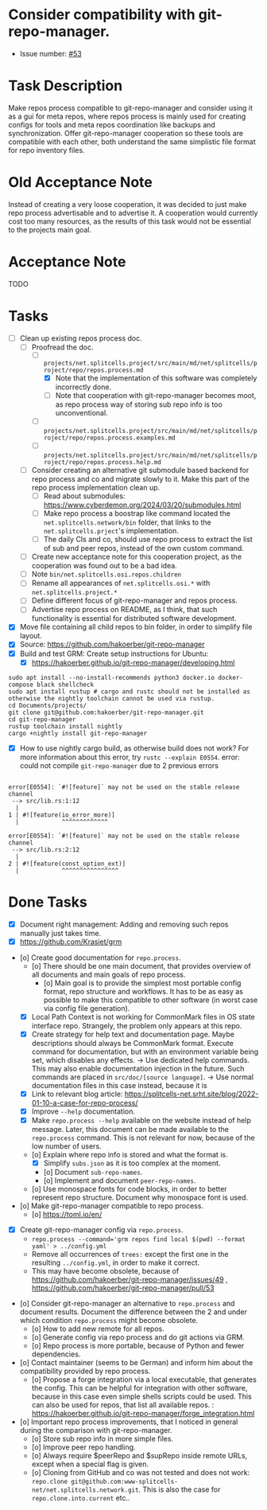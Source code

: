 # Consider compatibility with git-repo-manager.
* Issue number: [\#53](https://codeberg.org/splitcells-net/net.splitcells.network.community/issues/53)
# Task Description
Make repos process compatible to git-repo-manager and consider using it as a gui for meta repos,
where repos process is mainly used for creating configs for tools and meta repos coordination like backups and synchronization.
Offer git-repo-manager cooperation so these tools are compatible with each other,
both understand the same simplistic file format for repo inventory files.
# Old Acceptance Note
Instead of creating a very loose cooperation,
it was decided to just make repo process advertisable and to advertise it.
A cooperation would currently cost too many resources,
as the results of this task would not be essential to the projects main goal.
# Acceptance Note
TODO
# Tasks
* [ ] Clean up existing repos process doc.
    * [ ] Proofread the doc.
        * [ ] `projects/net.splitcells.project/src/main/md/net/splitcells/project/repo/repos.process.md`
            * [x] Note that the implementation of this software was completely incorrectly done.
            * [ ] Note that cooperation with git-repo-manager becomes moot, as repo process way of storing sub repo info is too unconventional.
        * [ ] `projects/net.splitcells.project/src/main/md/net/splitcells/project/repo/repos.process.examples.md`
        * [ ] `projects/net.splitcells.project/src/main/md/net/splitcells/project/repo/repos.process.help.md`
    * [ ] Consider creating an alternative git submodule based backend for repo process and co and migrate slowly to it.
      Make this part of the repo process implementation clean up.
        * [ ] Read about submodules: https://www.cyberdemon.org/2024/03/20/submodules.html
        * [ ] Make repo process a boostrap like command located the `net.splitcells.network/bin` folder,
          that links to the `net.splitcells.prject`'s implementation.
        * [ ] The daily CIs and co, should use repo process to extract the list of sub and peer repos,
          instead of the own custom command.
    * [ ] Create new acceptance note for this cooperation project, as the cooperation was found out to be a bad idea.
    * [ ] Note `bin/net.splitcells.osi.repos.children`
    * [ ] Rename all appearances of `net.splitcells.osi.*` with `net.splitcells.project.*`
    * [ ] Define different focus of git-repo-manager and repos process.
    * [ ] Advertise repo process on README, as I think, that such functionality is essential for distributed software development.
* [x] Move file containing all child repos to bin folder, in order to simplify file layout.
* [x] Source: https://github.com/hakoerber/git-repo-manager
* [x] Build and test GRM: Create setup instructions for Ubuntu:
    * [x] https://hakoerber.github.io/git-repo-manager/developing.html
```
sudo apt install --no-install-recommends python3 docker.io docker-compose black shellcheck
sudo apt install rustup # cargo and rustc should not be installed as otherwise the nightly toolchain cannot be used via rustup.
cd Documents/projects/
git clone git@github.com:hakoerber/git-repo-manager.git
cd git-repo-manager
rustup toolchain install nightly
cargo +nightly install git-repo-manager
```
* [x] How to use nightly cargo build, as otherwise build does not work?
  For more information about this error, try `rustc --explain E0554`.
  error: could not compile `git-repo-manager` due to 2 previous errors
```

error[E0554]: `#![feature]` may not be used on the stable release channel
 --> src/lib.rs:1:12
  |
1 | #![feature(io_error_more)]
  |            ^^^^^^^^^^^^^

error[E0554]: `#![feature]` may not be used on the stable release channel
 --> src/lib.rs:2:12
  |
2 | #![feature(const_option_ext)]
  |            ^^^^^^^^^^^^^^^^

```
# Done Tasks
* [x] Document right management: Adding and removing such repos manually just takes time.
* [x] https://github.com/Krasjet/grm
* [o] Create good documentation for `repo.process`.
    * [o] There should be one main document, that provides overview of all documents and main goals of repo process.
        * [o] Main goal is to provide the simplest most portable config format, repo structure and workflows.
          It has to be as easy as possible to make this compatible to other software (in worst case via config file generation).
    * [x] Local Path Context is not working for CommonMark files in OS state interface repo. Strangely, the problem only appears at this repo.
    * [x] Create strategy for help text and documentation page. Maybe descriptions should always be CommonMark format.
      Execute command for documentation, but with an environment variable being set, which disables any effects. -> Use dedicated help commands. This may also enable documentation injection in the future. Such commands are placed in `src/doc/[source language]`. -> Use normal documentation files in this case instead, because it is
    * [x] Link to relevant blog article: https://splitcells-net.srht.site/blog/2022-01-10-a-case-for-repo-process/
    * [x] Improve `--help` documentation.
    * [x] Make `repo.process --help` available on the website instead of help message. Later, this document can be made available to the `repo.process` command. This is not relevant for now, because of the low number of users.
    * [o] Explain where repo info is stored and what the format is.
        * [x] Simplify `subs.json` as it is too complex at the moment.
        * [o] Document `sub-repo-names`.
        * [o] Implement and document `peer-repo-names`.
    * [o] Use monospace fonts for code blocks, in order to better represent repo structure. Document why monospace font is used.
* [o] Make git-repo-manager compatible to repo process.
    * [o] https://toml.io/en/
* [x] Create git-repo-manager config via `repo.process`.
    * `repo.process --command='grm repos find local $(pwd) --format yaml' > ../config.yml`
    * Remove all occurrences of `trees:` except the first one in the resulting `../config.yml`, in order to make it correct.
    * This may have become obsolete, because of https://github.com/hakoerber/git-repo-manager/issues/49 , https://github.com/hakoerber/git-repo-manager/pull/53
* [o] Consider git-repo-manager an alternative to `repo.process` and document results.
  Document the difference between the 2 and under which condition `repo.process` might become obsolete.
    * [o] How to add new remote for all repos.
    * [o] Generate config via repo process and do git actions via GRM.
    * [o] Repo process is more portable, because of Python and fewer dependencies.
* [o] Contact maintainer (seems to be German) and inform him about the compatibility provided by repo process.
    * [o] Propose a forge integration via a local executable, that generates the config.
      This can be helpful for integration with other software, because in this case even simple shells scripts could be used.
      This can also be used for repos, that list all available repos.
      : https://hakoerber.github.io/git-repo-manager/forge_integration.html
* [o] Important repo process improvements, that I noticed in general during the comparison with git-repo-manager.
    * [o] Store sub repo info in more simple files.
    * [o] Improve peer repo handling.
    * [o] Always require $peerRepo and $supRepo inside remote URLs, except when a special flag is given.
    * [o] Cloning from GitHub and co was not tested and does not work: `repo.clone git@github.com:www-splitcells-net/net.splitcells.network.git`. This is also the case for `repo.clone.into.current` etc..